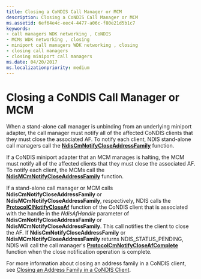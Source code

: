 ```yaml
---
title: Closing a CoNDIS Call Manager or MCM
description: Closing a CoNDIS Call Manager or MCM
ms.assetid: 6ef64e4c-eec4-4477-a06c-f80e21d5b1c7
keywords:
- call managers WDK networking , CoNDIS
- MCMs WDK networking , closing
- miniport call managers WDK networking , closing
- closing call managers
- closing miniport call managers
ms.date: 04/20/2017
ms.localizationpriority: medium
---
```


# Closing a CoNDIS Call Manager or MCM





When a stand-alone call manager is unbinding from an underlying miniport adapter, the call manager must notify all of the affected CoNDIS clients that they must close the associated AF. To notify each client, NDIS stand-alone call managers call the [**NdisCmNotifyCloseAddressFamily**](https://docs.microsoft.com/windows-hardware/drivers/ddi/content/ndis/nf-ndis-ndiscmnotifycloseaddressfamily) function.

If a CoNDIS miniport adapter that an MCM manages is halting, the MCM must notify all of the affected clients that they must close the associated AF. To notify each client, the MCMs call the [**NdisMCmNotifyCloseAddressFamily**](https://docs.microsoft.com/windows-hardware/drivers/ddi/content/ndis/nf-ndis-ndismcmnotifycloseaddressfamily) function.

If a stand-alone call manager or MCM calls **NdisCmNotifyCloseAddressFamily** or **NdisMCmNotifyCloseAddressFamily**, respectively, NDIS calls the [**ProtocolClNotifyCloseAf**](https://docs.microsoft.com/windows-hardware/drivers/ddi/content/ndis/nc-ndis-protocol_cl_notify_close_af) function of the CoNDIS client that is associated with the handle in the *NdisAfHandle* parameter of **NdisCmNotifyCloseAddressFamily** or **NdisMCmNotifyCloseAddressFamily**. This call notifies the client to close the AF. If **NdisCmNotifyCloseAddressFamily** or **NdisMCmNotifyCloseAddressFamily** returns NDIS\_STATUS\_PENDING, NDIS will call the call manager's [**ProtocolCmNotifyCloseAfComplete**](https://docs.microsoft.com/windows-hardware/drivers/ddi/content/ndis/nc-ndis-protocol_cm_notify_close_af_complete) function when the close notification operation is complete.

For more information about closing an address family in a CoNDIS client, see [Closing an Address Family in a CoNDIS Client](closing-an-address-family-in-a-condis-client.md).

 

 





